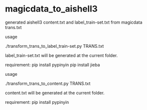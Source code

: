 # magicdata_to_aishell3
generated aishell3 content.txt and label_train-set.txt from magicdata trans.txt

 usage
 
 ./transform_trans_to_label_train-set.py TRANS.txt
 
 label_train-set.txt will be generated at the current folder.
 
 requirement: pip install pypinyin
              pip install jieba


 usage
 
 ./transform_trans_to_content.py TRANS.txt
 
 content.txt will be generated at the current folder.
 
 requirement: pip install pypinyin
